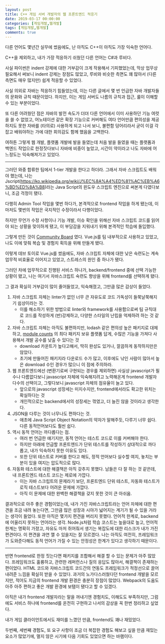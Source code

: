 ```yaml
---
layout: post
title: C++ 게임 서버 개발자의 웹 프론트엔드 적응기
date: 2019-03-17 00:00:00
categories: [게임개발,웹개발]
tags: [게임개발,웹개발]
comments: true
---
```


다른 언어도 몇년간 실무에 썼음에도, 난 아직도 C++이 아직도 가장 익숙한 언어다.

C++을 제외하고, 내가 가장 적응하기 쉬웠던 다른 언어는 C#과 루비다.

사실 파이썬은 indent 강제에 대한 거부감이 크게 작용해서 기피했었는데, 막상 업무상 필요해서 써보니 indent 강제는 장점도 많았고, 루비와 비슷한 측면도 꽤 많아서 (다른 측면도 매우 많지만) 쉽게 적응할 수 있었다.

사실 의외로 자바는 적응하기 힘들었는데, 이는 다른 글에서 몇 번 언급한 자바 개발자들의 문화와 규칙 때문이었다. 하지만, 이는 게임 서버도 나름의 규칙과 접근, 룰이 이해할 수 있는 부분이었다.

또 다른 어려웠던 점은 자바의 발전 속도가 더뎌 다른 언어에서 이미 사용하던 기능 여럿을 쓸 수 없었고, 어노테이션 같은 확장 기능으로 커버해도 여타 언어만큼 편의성을 제공하지도 못한 자바를 (타의로) 사용하게 되고 나서 보니, 불편함 덩어리라서 굳이 이걸 각 잡고 배워야하는 가에 대한 회의감도 함께 했음을 고백한다.

여하튼 그렇게 웹 개발, 플랫폼 개발에 발을 들였는데 처음 발을 들였을 때는 플랫폼과 백엔드 작업으로 한정짓다보니 자바에 비중이 높았고, 시간이 약이라고 나도 자바에 어느정도는 익숙해져가고 있었다.

---

그러던 와중 합류한 팀에서 1-tier 개발을 한다고 하더라. 그래서 자바 스크립트도 배워야 했는데, 나는 Jscript(<https://ko.wikipedia.org/wiki/J%EC%8A%A4%ED%81%AC%EB%A6%BD%ED%8A%B8>)라는 Java Script의 윈도우 스크립트 엔진으로 써본게 다였다보니, 조금 걱정이 됐다.

다행히 Admin Tool 작업을 몇번 하다가, 본격적으로 frontend 작업을 하게 됐는데, 이 마저도 몇번의 작업은 국지적인 수정이라서 다행이었다.

하지만 무언가 수정 사항이나 기능 개발, 이슈 확인을 위해선 자바 스크립트 코드를 읽어야 되는 상황을 맞이하게 됐고, 이 부담감을 지워내기 위해 본격적인 학습에 돌입했다.

그렇게 만든 것이 [Community Board](https://github.com/elky84/community_board) 였다.
Vue.js를 팀 내부적으로 사용하고 있었고, 나도 이에 맞춰 복습 및 경험치 획득을 위해 만들게 됐다. 

이렇게 데브 토이로 Vue.js를 썼음에도, 자바 스크립트 자체에 대한 낮은 숙련도는 계속 업무적 비효율로 이어지고 있었고, 스트레스의 원인 중 하나가 됐다.

그러던 차에 업무적으로 진행된 서비스 하나가, backend/frontend 중에 선택 가능한 상황이 됐고, 나는 여기서 자바스크립트 숙련도 향상을 위해 frontend를 선택하게 됐다.

그 결과 확실히 거부감이 많이 줄어들었고, 익숙해졌고, 그만큼 많은 감상이 들었다.

1. 자바 스크립트 자체는 linter가 없인 너무 큰 자유도로 코드 가독성이 들쭉날쭉해지기 쉽상이라는 것.
   * 이를 해소하기 위한 방법으로 linter와 framework를 사용함으로써 팀 규칙대로 코드를 작성하게 (반)강제하고, 다양한 스타일의 난립을 억제하려 하는 것 같다.
2. 자바 스크립트 자체는 아직도 불편하지만, lodash 같은 편의성 높은 패키지로 대체하고, [module counts](http://www.modulecounts.com/) 의 최다 패키지 보유 플랫폼 답게, 수많은 기능을 가져다 사용해서 개발 공수를 낮출 수 있다는 것
   * download 카운트가 높다고해서, 딱히 완성도 있거나, 깔끔하게 동작하지만은 않았다.
   * 초기에 만들어진 패키지라 다운로드 수가 많고, 이후에도 낚인 사람이 많아서 높은 download 수인 경우가 많으니 이 점에 주의하라.
3. 웹 프론트엔드에선 (변환기로써 구현되는 경우를 제외하면) 사실상 javascript가 필수나 다름없다보니 javascript 자체에 익숙해지려고 노력해온게 frontend 개발자 다수의 선택이고, 그렇다보니 javascript 자체의 점유율이 늘고 있다.
   * 앞으로의 javascript 성장세는 미지수지만, frontend에서라도 확고한 위치는 확실하다는 것
   * 개인적으로는 backend에서의 성장세는 꺾였고, 더 늘진 않을 것이라고 생각한다.
4. JSON을 다루는 것이 너무나도 편하다는 것.
   * 애초에 Java Script Object Notation의 약자가 말해주듯, 다루기 너무 쉽다. 다른 동적언어보다도 훨씬 쉽다.
5. 역시 동적 언어는 까다롭다는 점.
   * 여러 번 언급한 얘기지만, 동적 언어는 테스트 코드로 이를 커버해야 한다.
   * 하지만 아래에 언급할 프론트엔드가 단위 테스트를 작성하기 상대적으로 까다롭고, 내가 익숙하지 못한 이유도 있다.
   * 또한 단위 테스트로 커버를 한다고 해도, 정적 언어보다 실수할 여지, 놓치는 부분이 있을 여지는 압도적으로 많다.
6. 자동화 테스트에 대한 해결책은 아직 갖추지 못했다. 남들은 다 잘 하는 것 같은데, 내 프론트엔드 테스트 코드는 제로에 가깝다.
   * 이는 자바 스크립트의 문제라기 보단, 프론트엔드 단위 테스트, 자동화 테스트가 로직 테스트보다 어려운 문제에 가깝다.
   * 아직 이 문제에 대한 완벽한 해결책을 갖지 못한 것이 큰 아쉬움.

결과적으로 아주 좋은 경험이었는데, 내가 가진 자바스크립트라는 언어 자체에 대한 편견을 조금 내려 놓는다면, 그만큼 많은 성장과 시야가 넓어지는 계기가 될 수 있을 거라는 생각이 들었다.
또한 아직은 몇가지 편견을 버리지 못했다. 언어적 한계로, backend에 어울리지 못하는 언어라는 생각. Node.js처럼 학습 코스트는 높을대로 높고, 언어적 한계는 명확히 가졌고, 자유도 마저 쥐어줘서 생기는 복잡도에 대한 리스크가 내가 가진 편견이다.
이 편견을 과연 깰 수 있을지는 잘 모르겠다. 나는 아직도 여전히, 프레임워크가 도와준다해도 동적 언어가 가질 수 있는 안정성은 한계가 있다고 생각하기 때문이다.

---

반면 frontend로 한정 짓는다면 패키지를 조합해서 해결 할 수 있는 문제가 아주 많았다. 프레임워크도 훌륭하고, 관련한 레퍼런스나 질의 응답도 많아서, 해결책이 존재하는 편이었다. HTML 코드와 자바스크립트 코드간의 연동도 프레임워크가 적정선으로 끌어내려준 느낌을 확실히 받을 수 있었다.
과거의 노가다스러웠다던 frontend 개발을 모르지만, 적어도 지금의 frontend 개발 환경은 충분히 장점이 많았다. Webpack의 도움도 아주 아주 편하고 좋은 개발 환경에 보탬이 됐다고 할 수 있겠다.

아직은 내가 frontend 개발자라는 말을 꺼내기엔 경험치도, 이해도도 부족하지만, 그럼에도 서비스 하나에 frontend를 온전히 구현하고 나서의 감상을 꼭 한번 정리하고 싶었다.

내가 게임 클라이언트에서도 재미를 느꼈던 만큼, frontend도 꽤나 재밌었다.

두번째, 세번째 경험도, 또 요구 사항이 조금 더 복잡한 경험도 해보고 싶을 만큼 재밌는 요소가 많았기에, 멀지 않은 시기에 다음 기회도 있었으면 하는 바램이다.